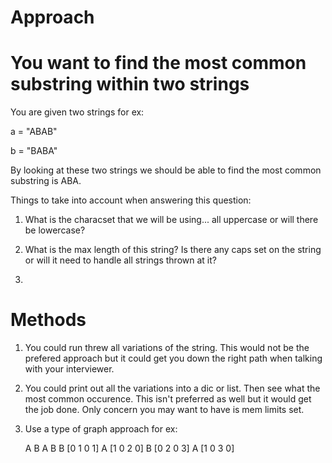 # Approach

# You want to find the most common substring within two strings

You are given two strings for ex:

a = "ABAB"

b = "BABA"

By looking at these two strings we should be able to find the most common substring is ABA.

Things to take into account when answering this question:

1. What is the characset that we will be using... all uppercase or will there be lowercase?

2. What is the max length of this string? Is there any caps set on the string or will it need
to handle all strings thrown at it?

3. 

# Methods

1. You could run threw all variations of the string. This would not be the prefered approach but
it could get you down the right path when talking with your interviewer. 

2. You could print out all the variations into a dic or list. Then see what the most common occurence.
This isn't preferred as well but it would get the job done. Only concern you may want to have is mem
limits set.

3. Use a type of graph approach for ex:

   A  B  A  B
B [0  1  0  1]
A [1  0  2  0]
B [0  2  0  3]
A [1  0  3  0]